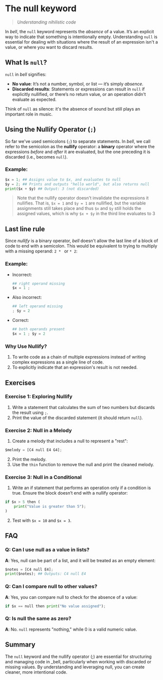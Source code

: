 # The null keyword

> _Understanding nihilistic code_

In _bell_, the `null` keyword represents the _absence_ of a value. It’s an explicit way to indicate that something is intentionally empty. Understanding `null` is essential for dealing with situations where the result of an expression isn't a value, or where you want to discard results.

## What Is `null`?

`null` in _bell_ signifies:

- **No value**: It’s not a number, symbol, or list — it’s simply _absence_.
- **Discarded results**: Statements or expressions can result in `null` if explicitly nullified, or there’s no return value, or an operation didn't evaluate as expected.

Think of `null` as silence: it's the absence of sound but still plays an important role in music.

## Using the Nullify Operator (`;`)

So far we've used semicolons (`;`) to separate statements. In _bell_, we call refer to the semicolon as the **nullify** operator: a **binary** operator where the expressions _before_ and _after_ it are evaluated, but the one preceding it is discarded (i.e., becomes `null`).

### Example:

```py
$x = 1; ## Assigns value to $x, and evaluates to null
$y = 2; ## Prints and outputs "hello world", but also returns null
print($x + $y) ## Output: 3 (not discarded)
```

> Note that the nullify operator doesn't invalidate the expressions it nullifies. That is, `$x = 1` and `$y = 1` are nullified, but the variable assignments still takes place and thus `$x` and `$y` still holds the assigned values, which is why `$x + $y` in the third line evaluates to 3

## Last line rule

Since _nullify_ is a binary operator, _bell_ doesn't allow the last line of a block of code to end with a semicolon. This would be equivalent to trying to multiply with a missing operand: `2 * ` or `* 2`:

### Example:

- Incorrect:
  ```py
  ## right operand missing
  $x = 1 ;
  ```
- Also incorrect:
  ```py
  ## left operand missing
  ; $y = 2
  ```
- Correct:
  ```py
  ## both operands present
  $x = 1 ; $y = 2
  ```

### Why Use Nullify?

1. To write code as a chain of multiple expressions instead of writing complex expressions as a single line of code.
2. To explicitly indicate that an expression's result is not needed.

## Exercises

### Exercise 1: Exploring Nullify

1. Write a statement that calculates the sum of two numbers but discards the result using `;`.
2. Print the value of the discarded statement (it should return `null`).

### Exercise 2: Null in a Melody

1. Create a melody that includes a null to represent a "rest":

```py
$melody = [C4 null E4 G4];
```

2. Print the melody.
3. Use the `thin` function to remove the null and print the cleaned melody.

### Exercise 3: Null in a Conditional

1. Write an if statement that performs an operation only if a condition is true. Ensure the block doesn’t end with a nullify operator:

```py
if $x > 5 then (
    print("Value is greater than 5");
)
```

2. Test with `$x = 10` and `$x = 3`.

## FAQ

### Q: Can I use null as a value in lists?

**A**: Yes, null can be part of a list, and it will be treated as an empty element:

```py
$notes = [C4 null E4];
print($notes); ## Outputs: C4 null E4
```

### Q: Can I compare null to other values?

**A**: Yes, you can compare null to check for the absence of a value:

```py
if $x == null then print("No value assigned");
```

### Q: Is null the same as zero?

**A**: No. `null` represents "nothing," while 0 is a valid numeric value.

## Summary

The `null` keyword and the nullify operator (;) are essential for structuring and managing code in \_bell, particularly when working with discarded or missing values. By understanding and leveraging null, you can create cleaner, more intentional code.
